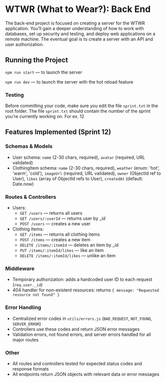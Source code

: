# WTWR (What to Wear?): Back End

The back-end project is focused on creating a server for the WTWR application. You’ll gain a deeper understanding of how to work with databases, set up security and testing, and deploy web applications on a remote machine. The eventual goal is to create a server with an API and user authorization.

## Running the Project

`npm run start` — to launch the server

`npm run dev` — to launch the server with the hot reload feature

### Testing

Before committing your code, make sure you edit the file `sprint.txt` in the root folder. The file `sprint.txt` should contain the number of the sprint you're currently working on. For ex. 12

## Features Implemented (Sprint 12)

### Schemas & Models

- User schema: `name` (2-30 chars, required), `avatar` (required, URL validated)
- ClothingItem schema: `name` (2-30 chars, required), `weather` (enum: 'hot', 'warm', 'cold'), `imageUrl` (required, URL validated), `owner` (ObjectId ref to User), `likes` (array of ObjectId refs to User), `createdAt` (default: Date.now)

### Routes & Controllers

- Users:
  - `GET /users` — returns all users
  - `GET /users/:userId` — returns user by \_id
  - `POST /users` — creates a new user
- Clothing Items:
  - `GET /items` — returns all clothing items
  - `POST /items` — creates a new item
  - `DELETE /items/:itemId` — deletes an item by \_id
  - `PUT /items/:itemId/likes` — like an item
  - `DELETE /items/:itemId/likes` — unlike an item

### Middleware

- Temporary authorization: adds a hardcoded user ID to each request (`req.user._id`)
- 404 handler for non-existent resources: returns `{ message: "Requested resource not found" }`

### Error Handling

- Centralized error codes in `utils/errors.js` (`BAD_REQUEST`, `NOT_FOUND`, `SERVER_ERROR`)
- Controllers use these codes and return JSON error messages
- Validation errors, not found errors, and server errors handled for all major routes

### Other

- All routes and controllers tested for expected status codes and response formats
- All endpoints return JSON objects with relevant data or error messages

